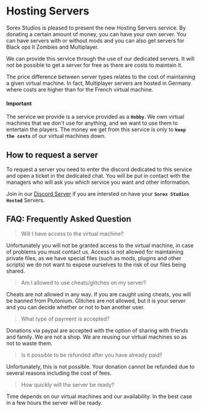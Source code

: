 # Hosting Servers
Sorex Studios is pleased to present the new Hosting Servers service. By donating a certain amount of money, you can have your own server. You can have servers with or without mods and you can also get servers for Black ops II Zombies and Multiplayer. 

We can provide this service through the use of our dedicated servers. It will not be possible to get a server for free as there are costs to maintain it.

The price difference between server types relates to the cost of maintaining a given virtual machine. In fact, Multiplayer servers are hosted in Germany where costs are higher than for the French virtual machine.

#### Important
The service we provide is a service provided as a **`Hobby`**. We own virtual machines that we don't use for anything, and we want to use them to entertain the players. The money we get from this service is only to **`keep the costs`** of our virtual machines down.


## How to request a server

To request a server you need to enter the discord dedicated to this service and open a ticket in the dedicated chat. You will be put in contact with the managers who will ask you which service you want and other information.

Join in our [Discord Server](https://discord.gg/gZKx5qg2DE) if you are intersted on have your **`Sorex Studios Hosted`** Servers.

## FAQ: Frequently Asked Question

> Will I have access to the virtual machine?

Unfortunately you will not be granted access to the virtual machine, in case of problems you must contact us. 
Access is not allowed for maintaining private files, as we have special files (such as mods, plugins and other scripts) we do not want to expose ourselves to the risk of our files being shared.

> Am I allowed to use cheats/glitches on my server?

Cheats are not allowed in any way. If you are caught using cheats, you will be banned from Plutonium. 
Glitches are not allowed, but it is your server and you can decide whether or not to ban another user.

> What type of payment is accepted?

Donations via paypal are accepted with the option of sharing with friends and family. We are not a shop. We are reusing our virtual machines so as not to waste them.

> Is it possible to be refunded after you have already paid?

Unfortunately, this is not possible. Your donation cannot be refunded due to several reasons including the cost of fees.

> How quickly will the server be ready?

Time depends on our virtual machines and our availability. In the best case in a few hours the server will be ready.
